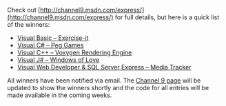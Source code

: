 Check out [http://channel9.msdn.com/express/](http://channel9.msdn.com/express/) for full details, but here is a quick list of the winners:

  * [Visual Basic – Exercise-it](http://channel9.msdn.com/ShowPost.aspx?PostID=23050)
  * [Visual C# &#8211; Peg Games](http://channel9.msdn.com/ShowPost.aspx?PostID=23089)
  * [Visual C++ &#8211; Voxygen Rendering Engine](http://channel9.msdn.com/ShowPost.aspx?PostID=23074)
  * [Visual J# &#8211; Windows of Love](http://channel9.msdn.com/ShowPost.aspx?PostID=23100)
  * [Visual Web Developer & SQL Server Express – Media Tracker](http://channel9.msdn.com/ShowPost.aspx?PostID=23091)

All winners have been notified via email. The [Channel 9 page](http://channel9.msdn.com/express/) will be updated to show the winners shortly and the code for all entries will be made available in the coming weeks.